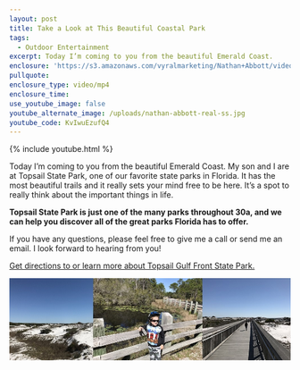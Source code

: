 ```yaml
---
layout: post
title: Take a Look at This Beautiful Coastal Park
tags:
  - Outdoor Entertainment
excerpt: Today I’m coming to you from the beautiful Emerald Coast.
enclosure: 'https://s3.amazonaws.com/vyralmarketing/Nathan+Abbott/videoplayback.mp4'
pullquote:
enclosure_type: video/mp4
enclosure_time:
use_youtube_image: false
youtube_alternate_image: /uploads/nathan-abbott-real-ss.jpg
youtube_code: KvIwuEzufQ4
---
```



{% include youtube.html %}

Today I’m coming to you from the beautiful Emerald Coast. My son and I are at Topsail State Park, one of our favorite state parks in Florida. It has the most beautiful trails and it really sets your mind free to be here. It’s a spot to really think about the important things in life.

**Topsail State Park is just one of the many parks throughout 30a, and we can help you discover all of the great parks Florida has to offer.**

If you have any questions, please feel free to give me a call or send me an email. I look forward to hearing from you!

[Get directions to or learn more about Topsail Gulf Front State Park.](https://www.floridastateparks.org/park/Topsail-Hill)

![](/uploads/versions/top-comp-resize---x----1003-292x---.jpg)